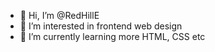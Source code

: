 - 👋 Hi, I’m @RedHillE
- 👀 I’m interested in frontend web design
- 🌱 I’m currently learning more HTML, CSS etc


<!---
RedHillE/RedHillE is a ✨ special ✨ repository because its `README.md` (this file) appears on your GitHub profile.
You can click the Preview link to take a look at your changes.
--->
